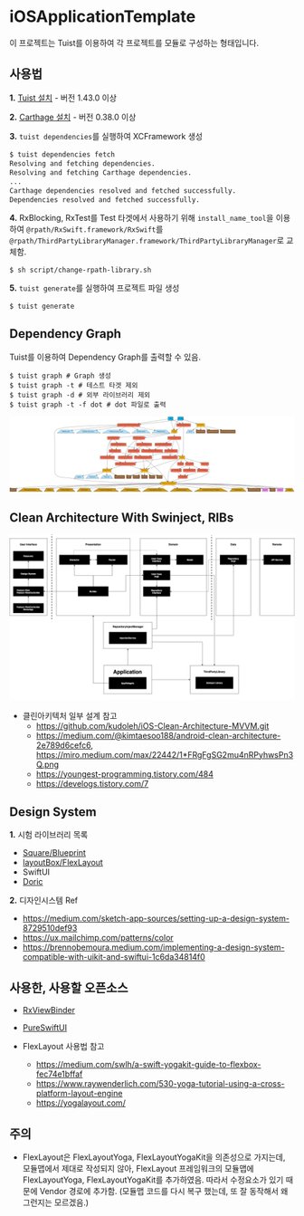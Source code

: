 # iOSApplicationTemplate

이 프로젝트는 Tuist를 이용하여 각 프로젝트를 모듈로 구성하는 형태입니다.

## 사용법

**1.**  [Tuist 설치](https://github.com/tuist/tuist) - 버전 1.43.0 이상

**2.**  [Carthage 설치](https://github.com/Carthage/Carthage) - 버전 0.38.0 이상  

**3.**  `tuist dependencies`를 실행하여 XCFramework 생성

```
$ tuist dependencies fetch
Resolving and fetching dependencies.
Resolving and fetching Carthage dependencies.
...
Carthage dependencies resolved and fetched successfully.
Dependencies resolved and fetched successfully.
```

**4.**  RxBlocking, RxTest를 Test 타겟에서 사용하기 위해 `install_name_tool`을 이용하여 `@rpath/RxSwift.framework/RxSwift`를 `@rpath/ThirdPartyLibraryManager.framework/ThirdPartyLibraryManager`로 교체함.

```
$ sh script/change-rpath-library.sh
```

**5.**  `tuist generate`를 실행하여 프로젝트 파일 생성
```
$ tuist generate
```

## Dependency Graph

Tuist를 이용하여 Dependency Graph를 출력할 수 있음.

```
$ tuist graph # Graph 생성
$ tuist graph -t # 테스트 타겟 제외
$ tuist graph -d # 외부 라이브러리 제외
$ tuist graph -t -f dot # dot 파일로 출력
```

![graph](./Asset/graph.png)

## Clean Architecture With Swinject, RIBs

![clean_architecture_ribs](./Asset/clean_architecture_ribs.png)

* 클린아키텍처 일부 설계 참고
  * https://github.com/kudoleh/iOS-Clean-Architecture-MVVM.git
  * https://medium.com/@kimtaesoo188/android-clean-architecture-2e789d6cefc6, https://miro.medium.com/max/22442/1*FRgFgSG2mu4nRPyhwsPn3Q.png
  * https://youngest-programming.tistory.com/484
  * https://develogs.tistory.com/7

## Design System

**1.**  시험 라이브러리 목록
- [Square/Blueprint](https://github.com/square/Blueprint)
- [layoutBox/FlexLayout](https://github.com/layoutBox/FlexLayout)
- SwiftUI
- [Doric](https://github.com/jayeshk/Doric)

**2.**  디자인시스템 Ref
- https://medium.com/sketch-app-sources/setting-up-a-design-system-8729510def93
- https://ux.mailchimp.com/patterns/color
- https://brennobemoura.medium.com/implementing-a-design-system-compatible-with-uikit-and-swiftui-1c6da34814f0

## 사용한, 사용할 오픈소스
* [RxViewBinder](https://github.com/magi82/RxViewBinder)
* [PureSwiftUI](https://github.com/CodeSlicing/pure-swift-ui)

* FlexLayout 사용법 참고
  * https://medium.com/swlh/a-swift-yogakit-guide-to-flexbox-fec74e1bffaf
  * https://www.raywenderlich.com/530-yoga-tutorial-using-a-cross-platform-layout-engine
  * https://yogalayout.com/

## 주의

* FlexLayout은 FlexLayoutYoga, FlexLayoutYogaKit을 의존성으로 가지는데, 모듈맵에서 제대로 작성되지 않아, FlexLayout 프레임워크의 모듈맵에 FlexLayoutYoga, FlexLayoutYogaKit를 추가하였음. 따라서 수정요소가 있기 때문에 Vendor 경로에 추가함. (모듈맵 코드를 다시 복구 했는데, 또 잘 동작해서 왜 그런지는 모르겠음.)
